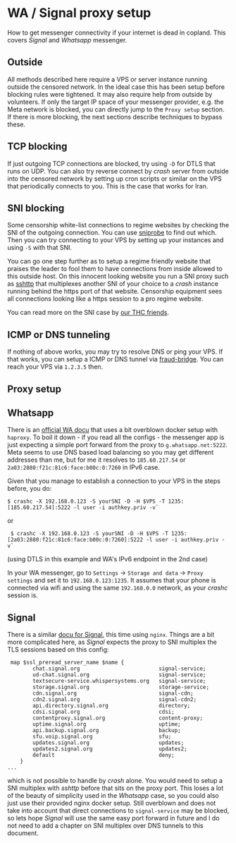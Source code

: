 # WA / Signal proxy setup

How to get messenger connectivity if your internet is dead in copland. This covers
*Signal* and *Whatsapp* messenger.

## Outside

All methods described here require a VPS or server instance running outside the censored network.
In the ideal case this has been setup before blocking rules were tightened. It may also require
help from outside by volunteers. If only the target IP space of your messenger provider, e.g.
the Meta network is blocked, you can directly jump to the `Proxy setup` section. If there is
more blocking, the next sections describe techniques to bypass these.


## TCP blocking

If just outgoing TCP connections are blocked, try using `-D` for DTLS that runs on UDP. You can also
try reverse connect by *crash* server from outside into the censored network by setting up cron scripts
or similar on the VPS that periodically connects to you. This is the case that works for Iran.


## SNI blocking

Some censorship white-list connections to regime websites by checking the SNI of the outgoing
connection. You can use [sniprobe](https://github.com/c-skills/sniprobe) to find out which.
Then you can try connecting to your VPS by setting up your instances and using `-S` with that SNI.

You can go one step further as to setup a regime friendly website that praises the leader to
fool them to have connections from inside allowed to this outside host. On this innocent looking
website you run a SNI proxy such as [sshttp](https://github.com/stealth/sshttp) that multiplexes
another SNI of your choice to a *crash* instance running behind the https port of that website.
Censorship equipment sees all connections looking like a https session to a pro regime website.

You can read more on the SNI case by [our THC friends](https://blog.thc.org/the-iran-firewall-a-preliminary-report).


## ICMP or DNS tunneling

If nothing of above works, you may try to resolve DNS or ping your VPS. If that works, you can setup
a ICMP or DNS tunnel via [fraud-bridge](https://github.com/stealth/fraud-bridge). You can reach
your VPS via `1.2.3.5` then.


## Proxy setup

## Whatsapp

There is an [official WA docu](https://github.com/WhatsApp/proxy) that uses a bit overblown docker setup with `haproxy`.
To boil it down - if you read all the configs - the messenger app is just expecting a simple port forward from the proxy
to `g.whatsapp.net:5222`. Meta seems to use DNS based load balancing so you may get different addresses
than me, but for me it resolves to `185.60.217.54` or `2a03:2880:f21c:81c6:face:b00c:0:7260` in IPv6 case.

Given that you manage to establish a connection to your VPS in the steps before, you do:

```
$ crashc -X 192.168.0.123 -S yourSNI -D -H $VPS -T 1235:[185.60.217.54]:5222 -l user -i authkey.priv -v`
```

or

```
 $ crashc -X 192.168.0.123 -S yourSNI -D -H $VPS -T 1235:[2a03:2880:f21c:81c6:face:b00c:0:7260]:5222 -l user -i authkey.priv -v`

```

(using DTLS in this example and WA's IPv6 endpoint in the 2nd case)

In your WA messenger, go to `Settings` -> `Storage and data` -> `Proxy settings` and set it to
`192.168.0.123:1235`. It assumes that your phone is connected via wifi and using the same `192.168.0.0` network,
as your *crashc* session is.

## Signal

There is a similar [docu for Signal](https://github.com/signalapp/Signal-TLS-Proxy), this time using `nginx`.
Things are a bit more complicated here, as *Signal* expects the proxy to SNI multiplex the TLS sessions based
on this config:

```
 map $ssl_preread_server_name $name {
        chat.signal.org                         signal-service;
        ud-chat.signal.org                      signal-service;
        textsecure-service.whispersystems.org   signal-service;
        storage.signal.org                      storage-service;
        cdn.signal.org                          signal-cdn;
        cdn2.signal.org                         signal-cdn2;
        api.directory.signal.org                directory;
        cdsi.signal.org                         cdsi;
        contentproxy.signal.org                 content-proxy;
        uptime.signal.org                       uptime;
        api.backup.signal.org                   backup;
        sfu.voip.signal.org                     sfu;
        updates.signal.org                      updates;
        updates2.signal.org                     updates2;
        default                                 deny;
    }
...
```

which is not possible to handle by *crash* alone. You would need to setup a SNI multiplex with *sshttp* before
that sits on the proxy port. This loses a lot of the beauty of simplicity used in the *Whatsapp* case, so you
could also just use their provided nginx docker setup. Still overblown and does not take into account that
direct connections to `signal-service` may be blocked, so lets hope *Signal* will use the same easy port forward in
future and I do not need to add a chapter on SNI multiplex over DNS tunnels to this document.

